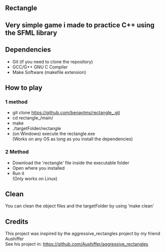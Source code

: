 ## Rectangle

## Very simple game i made to practice C++ using the SFML library

## Dependencies
* Git (if you need to clone the repository)
* GCC/G++ GNU C Compiler
* Make Software (makefile extension)

## How to play
### 1 method

* git clone https://github.com/benaytms/rectangle_.git
* cd rectangle_/main/
* make
* ./targetFolder/rectangle
* (on Windows) execute the rectangle.exe <br>
  (Works on any OS as long as you install the dependencies)

### 2 Method

* Download the 'rectangle' file inside the executable folder
* Open where you installed
* Run it <br>
  (Only works on Linux)

## Clean
You can clean the object files and the targetFolder
by using 'make clean'

## Credits
This project was inspired by the aggressive_rectangles project by my friend Aushiffer<br>
See his project in: https://github.com/Aushiffer/aggressive_rectangles
